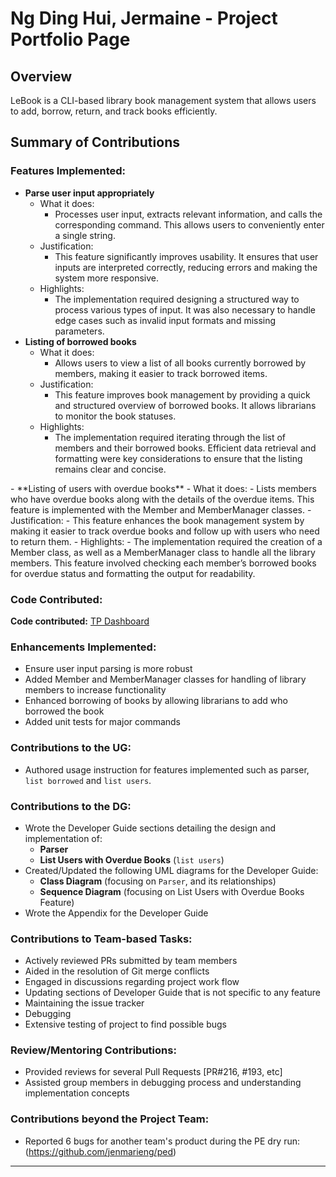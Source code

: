 # Ng Ding Hui, Jermaine - Project Portfolio Page

## Overview

LeBook is a CLI-based library book management system that allows users to
add, borrow, return, and track books efficiently.

## Summary of Contributions

### Features Implemented:

- **Parse user input appropriately**
  - What it does: 
    - Processes user input, extracts relevant information, and calls the corresponding command. This allows users to conveniently enter a single string.
  - Justification:
    - This feature significantly improves usability. It ensures that user inputs are interpreted correctly, reducing errors and making the system more responsive.
  - Highlights:
    - The implementation required designing a structured way to process various types of input. It was also necessary to handle edge cases such as invalid input formats and missing parameters.
- **Listing of borrowed books**
  - What it does:
    - Allows users to view a list of all books currently borrowed by members, making it easier to track borrowed items.
  - Justification:
    - This feature improves book management by providing a quick and structured overview of borrowed books. It allows librarians to monitor the book statuses.
  - Highlights:
    - The implementation required iterating through the list of members and their borrowed books. Efficient data retrieval and formatting were key considerations to ensure that the listing remains clear and concise.
<div style="page-break-after: always;"></div>
- **Listing of users with overdue books**
  - What it does:
    - Lists members who have overdue books along with the details of the overdue items. This feature is implemented with the Member and MemberManager classes.
  - Justification:
    - This feature enhances the book management system by making it easier to track overdue books and follow up with users who need to return them.
  - Highlights:
    - The implementation required the creation of a Member class, as well as a MemberManager class to handle all the library members. This feature involved checking each member’s borrowed books for overdue status and formatting the output for readability.

### Code Contributed:

**Code contributed:** [TP Dashboard](https://nus-cs2113-ay2425s2.github.io/tp-dashboard/?search=&sort=totalCommits%20dsc&sortWithin=title&timeframe=commit&mergegroup=&groupSelect=groupByRepos&breakdown=true&checkedFileTypes=docs~functional-code~test-code~other&since=2025-02-21&tabOpen=true&tabType=authorship&tabAuthor=jenmarieng&tabRepo=AY2425S2-CS2113-T13-3%2Ftp%5Bmaster%5D&authorshipIsMergeGroup=false&authorshipFileTypes=docs~functional-code~test-code~other&authorshipIsBinaryFileTypeChecked=false&authorshipIsIgnoredFilesChecked=false)

### Enhancements Implemented:

- Ensure user input parsing is more robust
- Added Member and MemberManager classes for handling of library members to increase functionality
- Enhanced borrowing of books by allowing librarians to add who borrowed the book
- Added unit tests for major commands

### Contributions to the UG:

- Authored usage instruction for features implemented such as parser, `list borrowed` and `list users`.

### Contributions to the DG:

- Wrote the Developer Guide sections detailing the design and implementation of:
    - **Parser**
    - **List Users with Overdue Books** (`list users`)
- Created/Updated the following UML diagrams for the Developer Guide:
    - **Class Diagram** (focusing on `Parser`, and its relationships)
    - **Sequence Diagram** (focusing on List Users with Overdue Books Feature)
- Wrote the Appendix for the Developer Guide

### Contributions to Team-based Tasks:

- Actively reviewed PRs submitted by team members
- Aided in the resolution of Git merge conflicts
- Engaged in discussions regarding project work flow
- Updating sections of Developer Guide that is not specific to any feature
- Maintaining the issue tracker
- Debugging
- Extensive testing of project to find possible bugs

### Review/Mentoring Contributions:

- Provided reviews for several Pull Requests [PR#216, #193, etc]
- Assisted group members in debugging process and understanding implementation concepts

### Contributions beyond the Project Team:

- Reported 6 bugs for another team's product during the PE dry run: (https://github.com/jenmarieng/ped)

---
